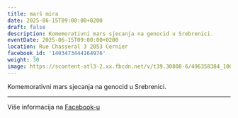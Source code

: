 ```yaml
---
title: marš mira
date: 2025-06-15T09:00:00+0200
draft: false
description: Komemorativni mars sjecanja na genocid u Srebrenici.
eventDate: 2025-06-15T09:00:00+0200
location: Rue Chasseral 3 2053 Cernier
facebook_id: '1403473444164976'
weight: 30
image: https://scontent-atl3-2.xx.fbcdn.net/v/t39.30808-6/496358384_1007574214836511_4806363768185633011_n.jpg?_nc_cat=102&ccb=1-7&_nc_sid=9e60e4&_nc_ohc=FpC6N_C-KVkQ7kNvwGwvVgV&_nc_oc=AdlXqKO9PhVldtD3u7ffIuFCgGVqgdSifS_su85D67GVBOlTMupGUIfd3WE2NFaDgZ8&_nc_zt=23&_nc_ht=scontent-atl3-2.xx&edm=ABTKTjYEAAAA&_nc_gid=vHNX6o46-7gp6JegLBYQPQ&oh=00_AfUhl8ur3gsXUWKcwWpwPI_1C-UjyPTVYWl2dvVW9G4VxA&oe=68A460AE
---
```


Komemorativni mars sjecanja na genocid u Srebrenici.

---

Više informacija na [Facebook-u](https://facebook.com/events/1403473444164976)